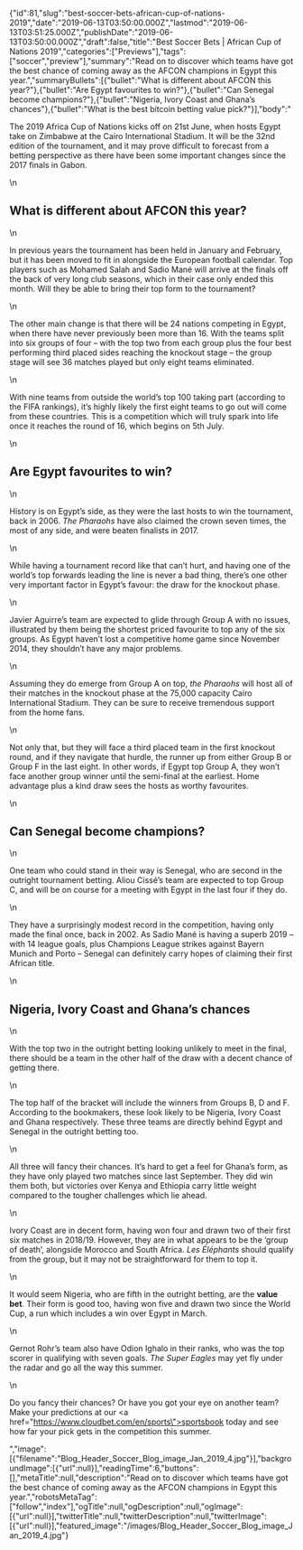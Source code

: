 {"id":81,"slug":"best-soccer-bets-african-cup-of-nations-2019","date":"2019-06-13T03:50:00.000Z","lastmod":"2019-06-13T03:51:25.000Z","publishDate":"2019-06-13T03:50:00.000Z","draft":false,"title":"Best Soccer Bets | African Cup of Nations 2019","categories":["Previews"],"tags":["soccer","preview"],"summary":"Read on to discover which teams have got the best chance of coming away as the AFCON champions in Egypt this year.","summaryBullets":[{"bullet":"What is different about AFCON this year?"},{"bullet":"Are Egypt favourites to win?"},{"bullet":"Can Senegal become champions?"},{"bullet":"Nigeria, Ivory Coast and Ghana’s chances"},{"bullet":"What is the best bitcoin betting value pick?"}],"body":"<p>The 2019 Africa Cup of Nations kicks off on 21st June, when hosts Egypt take on Zimbabwe at the Cairo International Stadium. It will be the 32nd edition of the tournament, and it may prove difficult to forecast from a betting perspective as there have been some important changes since the 2017 finals in Gabon.</p>\n<h2>What is different about AFCON this year? </h2>\n<p>In previous years the tournament has been held in January and February, but it has been moved to fit in alongside the European football calendar. Top players such as Mohamed Salah and Sadio Mané will arrive at the finals off the back of very long club seasons, which in their case only ended this month. Will they be able to bring their top form to the tournament?</p>\n<p>The other main change is that there will be 24 nations competing in Egypt, when there have never previously been more than 16. With the teams split into six groups of four – with the top two from each group plus the four best performing third placed sides reaching the knockout stage – the group stage will see 36 matches played but only eight teams eliminated. </p>\n<p>With nine teams from outside the world’s top 100 taking part (according to the FIFA rankings), it’s highly likely the first eight teams to go out will come from these countries. This is a competition which will truly spark into life once it reaches the round of 16, which begins on 5th July.</p>\n<h2>Are Egypt favourites to win?</h2>\n<p>History is on Egypt’s side, as they were the last hosts to win the tournament, back in 2006. <em>The Pharaohs</em> have also claimed the crown seven times, the most of any side, and were beaten finalists in 2017. </p>\n<p>While having a tournament record like that can’t hurt, and having one of the world’s top forwards leading the line is never a bad thing, there’s one other very important factor in Egypt’s favour: the draw for the knockout phase.</p>\n<p>Javier Aguirre’s team are expected to glide through Group A with no issues, illustrated by them being the shortest priced favourite to top any of the six groups. As Egypt haven’t lost a competitive home game since November 2014, they shouldn’t have any major problems.</p>\n<p>Assuming they do emerge from Group A on top, <em>the Pharaohs</em> will host all of their matches in the knockout phase at the 75,000 capacity Cairo International Stadium. They can be sure to receive tremendous support from the home fans. </p>\n<p>Not only that, but they will face a third placed team in the first knockout round, and if they navigate that hurdle, the runner up from either Group B or Group F in the last eight. In other words, if Egypt top Group A, they won’t face another group winner until the semi-final at the earliest. Home advantage plus a kind draw sees the hosts as worthy favourites.</p>\n<h2>Can Senegal become champions?</h2>\n<p>One team who could stand in their way is Senegal, who are second in the outright tournament betting. Aliou Cissé’s team are expected to top Group C, and will be on course for a meeting with Egypt in the last four if they do.</p>\n<p>They have a surprisingly modest record in the competition, having only made the final once, back in 2002. As Sadio Mané is having a superb 2019 – with 14 league goals, plus Champions League strikes against Bayern Munich and Porto – Senegal can definitely carry hopes of claiming their first African title. </p>\n<h2>Nigeria, Ivory Coast and Ghana’s chances</h2>\n<p>With the top two in the outright betting looking unlikely to meet in the final, there should be a team in the other half of the draw with a decent chance of getting there.</p>\n<p>The top half of the bracket will include the winners from Groups B, D and F. According to the bookmakers, these look likely to be Nigeria, Ivory Coast and Ghana respectively. These three teams are directly behind Egypt and Senegal in the outright betting too. </p>\n<p>All three will fancy their chances. It’s hard to get a feel for Ghana’s form, as they have only played two matches since last September. They did win them both, but victories over Kenya and Ethiopia carry little weight compared to the tougher challenges which lie ahead.</p>\n<p>Ivory Coast are in decent form, having won four and drawn two of their first six matches in 2018/19. However, they are in what appears to be the ‘group of death’, alongside Morocco and South Africa. <em>Les Éléphants</em> should qualify from the group, but it may not be straightforward for them to top it.</p>\n<p>It would seem Nigeria, who are fifth in the outright betting, are the <strong>value bet</strong>. Their form is good too, having won five and drawn two since the World Cup, a run which includes a win over Egypt in March. </p>\n<p>Gernot Rohr’s team also have Odion Ighalo in their ranks, who was the top scorer in qualifying with seven goals. <em>The Super Eagles</em> may yet fly under the radar and go all the way this summer.</p>\n<p>Do you fancy their chances? Or have you got your eye on another team? Make your predictions at our <a href=\"https://www.cloudbet.com/en/sports\">sportsbook</a> today and see how far your pick gets in the competition this summer.</p>","image":[{"filename":"Blog_Header_Soccer_Blog_image_Jan_2019_4.jpg"}],"backgroundImage":[{"url":null}],"readingTime":6,"buttons":[],"metaTitle":null,"description":"Read on to discover which teams have got the best chance of coming away as the AFCON champions in Egypt this year.","robotsMetaTag":["follow","index"],"ogTitle":null,"ogDescription":null,"ogImage":[{"url":null}],"twitterTitle":null,"twitterDescription":null,"twitterImage":[{"url":null}],"featured_image":"/images/Blog_Header_Soccer_Blog_image_Jan_2019_4.jpg"}
